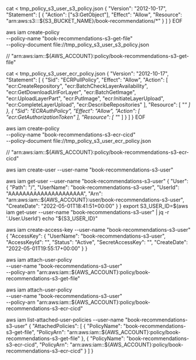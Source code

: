 
cat <<EOF > tmp_policy_s3_user_s3_policy.json
{
  "Version": "2012-10-17",
  "Statement": [
    {
      "Action": ["s3:GetObject"],
      "Effect": "Allow",
      "Resource": "arn:aws:s3:::${S3_BUCKET_NAME}/book-recommendations/*"
    }
  ]
}
EOF

aws iam create-policy \
  --policy-name "book-recommendations-s3-get-file" \
  --policy-document file://tmp_policy_s3_user_s3_policy.json

// "arn:aws:iam::${AWS_ACCOUNT}:policy/book-recommendations-s3-get-file"



cat <<EOF > tmp_policy_s3_user_ecr_policy.json
{
  "Version": "2012-10-17",
  "Statement": [
    {
      "Sid": "ECRPullPolicy",
      "Effect": "Allow",
      "Action": [
        "ecr:CreateRepository",
        "ecr:BatchCheckLayerAvailability",
        "ecr:GetDownloadUrlForLayer",
        "ecr:BatchGetImage",
        "ecr:UploadLayerPart",
        "ecr:PutImage",
        "ecr:InitiateLayerUpload",
        "ecr:CompleteLayerUpload",
        "ecr:DescribeRepositories"
      ],
      "Resource": [
        "*"
      ]
    },
    {
      "Sid": "ECRAuthPolicy",
      "Effect": "Allow",
      "Action": [
        "ecr:GetAuthorizationToken"
      ],
      "Resource": [
        "*"
      ]
    }
  ]
}
EOF

aws iam create-policy \
  --policy-name "book-recommendations-s3-ecr-cicd" \
  --policy-document file://tmp_policy_s3_user_ecr_policy.json

// "arn:aws:iam::${AWS_ACCOUNT}:policy/book-recommendations-s3-ecr-cicd"



aws iam create-user --user-name "book-recommendations-s3-user"

aws iam get-user --user-name "book-recommendations-s3-user"
{
    "User": {
        "Path": "/",
        "UserName": "book-recommendations-s3-user",
        "UserId": "AAAAAAAAAAAAAAAAAAAAA",
        "Arn": "arn:aws:iam::${AWS_ACCOUNT}:user/book-recommendations-s3-user",
        "CreateDate": "2022-05-01T18:41:51+00:00"
    }
}
export S3_USER_ID=$(aws iam get-user --user-name "book-recommendations-s3-user" | jq -r '.User.UserId')
echo "${S3_USER_ID}"



aws iam create-access-key --user-name "book-recommendations-s3-user"
{
    "AccessKey": {
        "UserName": "book-recommendations-s3-user",
        "AccessKeyId": "",
        "Status": "Active",
        "SecretAccessKey": "",
        "CreateDate": "2022-05-01T19:55:17+00:00"
    }
}



aws iam attach-user-policy \
  --user-name "book-recommendations-s3-user" \
  --policy-arn "arn:aws:iam::${AWS_ACCOUNT}:policy/book-recommendations-s3-get-file"

aws iam attach-user-policy \
  --user-name "book-recommendations-s3-user" \
  --policy-arn "arn:aws:iam::${AWS_ACCOUNT}:policy/book-recommendations-s3-ecr-cicd"


aws iam list-attached-user-policies --user-name "book-recommendations-s3-user"
{
    "AttachedPolicies": [
        {
            "PolicyName": "book-recommendations-s3-get-file",
            "PolicyArn": "arn:aws:iam::${AWS_ACCOUNT}:policy/book-recommendations-s3-get-file"
        },
        {
            "PolicyName": "book-recommendations-s3-ecr-cicd",
            "PolicyArn": "arn:aws:iam::${AWS_ACCOUNT}:policy/book-recommendations-s3-ecr-cicd"
        }
    ]
}

